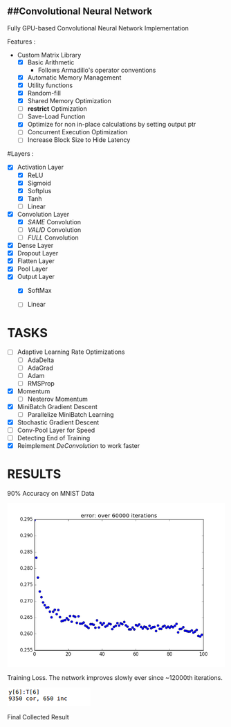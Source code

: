 ##Convolutional Neural Network
---

Fully GPU-based Convolutional Neural Network Implementation

Features : 

- Custom Matrix Library
	- [x] Basic Arithmetic
		- Follows Armadillo's operator conventions
	- [x] Automatic Memory Management
	- [x] Utility functions
	- [x] Random-fill
	- [x] Shared Memory Optimization
	- [ ] __restrict__ Optimization
	- [ ] Save-Load Function
	- [x] Optimize for non in-place calculations by setting output ptr
	- [ ] Concurrent Execution Optimization
	- [ ] Increase Block Size to Hide Latency

#Layers :
- [x] Activation Layer
	- [x] ReLU
	- [x] Sigmoid
	- [x] Softplus
	- [x] Tanh
	- [ ] Linear
- [x] Convolution Layer
	- [x] *SAME* Convolution
	- [ ] *VALID* Convolution
	- [ ] *FULL* Convolution
- [x] Dense Layer
- [x] Dropout Layer
- [x] Flatten Layer
- [x] Pool Layer
- [x] Output Layer
	- [x] SoftMax
	- [ ] Linear


# TASKS

- [ ] Adaptive Learning Rate Optimizations
	- [ ] AdaDelta
	- [ ] AdaGrad
	- [ ] Adam
	- [ ] RMSProp
- [x] Momentum
	- [ ] Nesterov Momentum
- [x] MiniBatch Gradient Descent
	- [ ] Parallelize MiniBatch Learning
- [x] Stochastic Gradient Descent
- [ ] Conv-Pool Layer for Speed
- [ ] Detecting End of Training
- [x] Reimplement *DeConvolution* to work faster

# RESULTS

90% Accuracy on MNIST Data

![Loss](images/error.png)

Training Loss. The network improves slowly ever since ~12000th iterations.

![Result](images/result.png)

Final Collected Result
